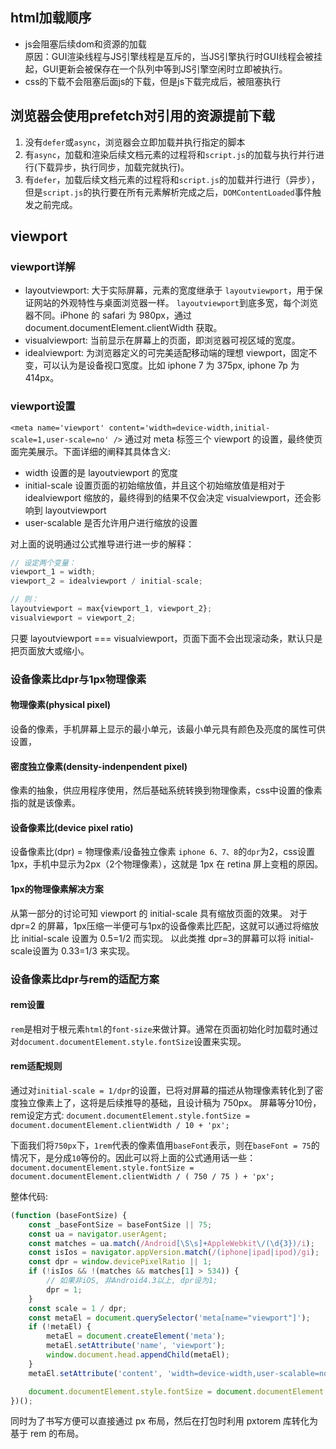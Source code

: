 ## html加载顺序
- js会阻塞后续dom和资源的加载  
原因：GUI渲染线程与JS引擎线程是互斥的，当JS引擎执行时GUI线程会被挂起，GUI更新会被保存在一个队列中等到JS引擎空闲时立即被执行。
- css的下载不会阻塞后面js的下载，但是js下载完成后，被阻塞执行

## 浏览器会使用prefetch对引用的资源提前下载
1. 没有`defer`或`async`，浏览器会立即加载并执行指定的脚本
2. 有`async`，加载和渲染后续文档元素的过程将和`script.js`的加载与执行并行进行(下载异步，执行同步，加载完就执行)。
3. 有`defer`，加载后续文档元素的过程将和`script.js`的加载并行进行（异步），但是`script.js`的执行要在所有元素解析完成之后，`DOMContentLoaded`事件触发之前完成。

## viewport
### viewport详解
- layoutviewport: 大于实际屏幕，元素的宽度继承于 `layoutviewport`，用于保证网站的外观特性与桌面浏览器一样。
`layoutviewport`到底多宽，每个浏览器不同。iPhone 的 safari 为 980px，通过 document.documentElement.clientWidth 获取。
- visualviewport: 当前显示在屏幕上的页面，即浏览器可视区域的宽度。
- idealviewport: 为浏览器定义的可完美适配移动端的理想 viewport，固定不变，可以认为是设备视口宽度。比如 iphone 7 为 375px, iphone 7p 为 414px。

### viewport设置
`<meta name='viewport' content='width=device-width,initial-scale=1,user-scale=no' />`
通过对 meta 标签三个 viewport 的设置，最终使页面完美展示。下面详细的阐释其具体含义:
- width 设置的是 layoutviewport 的宽度
- initial-scale 设置页面的初始缩放值，并且这个初始缩放值是相对于 idealviewport 缩放的，最终得到的结果不仅会决定 visualviewport，还会影响到 layoutviewport
- user-scalable 是否允许用户进行缩放的设置

对上面的说明通过公式推导进行进一步的解释：
```javascript
// 设定两个变量：
viewport_1 = width;
viewport_2 = idealviewport / initial-scale;

// 则：
layoutviewport = max{viewport_1, viewport_2};
visualviewport = viewport_2;
```
只要 layoutviewport === visualviewport，页面下面不会出现滚动条，默认只是把页面放大或缩小。

### 设备像素比dpr与1px物理像素
#### 物理像素(physical pixel)
设备的像素，手机屏幕上显示的最小单元，该最小单元具有颜色及亮度的属性可供设置，

#### 密度独立像素(density-indenpendent pixel)
像素的抽象，供应用程序使用，然后基础系统转换到物理像素，css中设置的像素指的就是该像素。

#### 设备像素比(device pixel ratio)
设备像素比(dpr) = 物理像素/设备独立像素
`iphone 6、7、8`的`dpr`为2，css设置1px，手机中显示为2px（2个物理像素），这就是 1px 在 retina 屏上变粗的原因。

#### 1px的物理像素解决方案
从第一部分的讨论可知 viewport 的 initial-scale 具有缩放页面的效果。
对于 dpr=2 的屏幕，1px压缩一半便可与1px的设备像素比匹配，这就可以通过将缩放比 initial-scale 设置为 0.5=1/2 而实现。
以此类推 dpr=3的屏幕可以将 initial-scale设置为 0.33=1/3 来实现。

### 设备像素比dpr与rem的适配方案
#### rem设置
`rem`是相对于根元素`html`的`font-size`来做计算。通常在页面初始化时加载时通过对`document.documentElement.style.fontSize`设置来实现。

#### rem适配规则
通过对`initial-scale = 1/dpr`的设置，已将对屏幕的描述从物理像素转化到了密度独立像素上了，这将是后续推导的基础，且设计稿为 750px。
屏幕等分10份，rem设定方式:
`document.documentElement.style.fontSize = document.documentElement.clientWidth / 10 + 'px';`

下面我们将`750px`下，`1rem`代表的像素值用`baseFont`表示，则在`baseFont = 75`的情况下，是分成`10`等份的。因此可以将上面的公式通用话一些：
`document.documentElement.style.fontSize = document.documentElement.clientWidth / ( 750 / 75 ) + 'px';`

整体代码:
```javascript
(function (baseFontSize) {
    const _baseFontSize = baseFontSize || 75;
    const ua = navigator.userAgent;
    const matches = ua.match(/Android[\S\s]+AppleWebkit\/(\d{3})/i);
    const isIos = navigator.appVersion.match(/(iphone|ipad|ipod)/gi);
    const dpr = window.devicePixelRatio || 1;
    if (!isIos && !(matches && matches[1] > 534)) {
        // 如果非iOS, 非Android4.3以上, dpr设为1;
        dpr = 1;
    }
    const scale = 1 / dpr;
    const metaEl = document.querySelector('meta[name="viewport"]');
    if (!metaEl) {
        metaEl = document.createElement('meta');
        metaEl.setAttribute('name', 'viewport');
        window.document.head.appendChild(metaEl);
    }
    metaEl.setAttribute('content', 'width=device-width,user-scalable=no,initial-scale=' + scale + ',maximum-scale=' + scale + ',minimum-scale=' + scale);

    document.documentElement.style.fontSize = document.documentElement.clientWidth / (750 / _baseFontSize) + 'px';
})();
```
同时为了书写方便可以直接通过 px 布局，然后在打包时利用 pxtorem 库转化为基于 rem 的布局。


